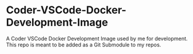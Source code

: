 # Coder-VSCode-Docker-Development-Image
A Coder VSCode Docker Development Image used by me for development. This repo is meant to be added as a Git Submodule to my repos.
